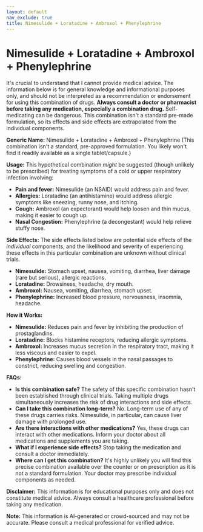 ```yaml
---
layout: default
nav_exclude: true
title: Nimesulide + Loratadine + Ambroxol + Phenylephrine
---
```


# Nimesulide + Loratadine + Ambroxol + Phenylephrine

It's crucial to understand that I cannot provide medical advice. The information below is for general knowledge and informational purposes only, and should not be interpreted as a recommendation or endorsement for using this combination of drugs.  **Always consult a doctor or pharmacist before taking any medication, especially a combination drug.**  Self-medicating can be dangerous.  This combination isn't a standard pre-made formulation, so its effects and side effects are extrapolated from the individual components.

**Generic Name:**  Nimesulide + Loratadine + Ambroxol + Phenylephrine (This combination isn't a standard, pre-approved formulation.  You likely won't find it readily available as a single tablet/capsule.)

**Usage:**  This hypothetical combination *might* be suggested (though unlikely to be prescribed) for treating symptoms of a cold or upper respiratory infection involving:

* **Pain and fever:** Nimesulide (an NSAID) would address pain and fever.
* **Allergies:** Loratadine (an antihistamine) would address allergic symptoms like sneezing, runny nose, and itching.
* **Cough:** Ambroxol (an expectorant) would help loosen and thin mucus, making it easier to cough up.
* **Nasal Congestion:** Phenylephrine (a decongestant) would help relieve stuffy nose.


**Side Effects:**  The side effects listed below are potential side effects of the *individual* components, and the likelihood and severity of experiencing these effects in this particular combination are unknown without clinical trials.

* **Nimesulide:** Stomach upset, nausea, vomiting, diarrhea, liver damage (rare but serious), allergic reactions.
* **Loratadine:** Drowsiness, headache, dry mouth.
* **Ambroxol:** Nausea, vomiting, diarrhea, stomach upset.
* **Phenylephrine:** Increased blood pressure, nervousness, insomnia, headache.


**How it Works:**

* **Nimesulide:** Reduces pain and fever by inhibiting the production of prostaglandins.
* **Loratadine:** Blocks histamine receptors, reducing allergic symptoms.
* **Ambroxol:** Increases mucus secretion in the respiratory tract, making it less viscous and easier to expel.
* **Phenylephrine:** Causes blood vessels in the nasal passages to constrict, reducing swelling and congestion.


**FAQs:**

* **Is this combination safe?**  The safety of this specific combination hasn't been established through clinical trials.  Taking multiple drugs simultaneously increases the risk of drug interactions and side effects.
* **Can I take this combination long-term?** No.  Long-term use of any of these drugs carries risks.  Nimesulide, in particular, can cause liver damage with prolonged use.
* **Are there interactions with other medications?**  Yes, these drugs can interact with other medications.  Inform your doctor about all medications and supplements you are taking.
* **What if I experience side effects?**  Stop taking the medication and consult a doctor immediately.
* **Where can I get this combination?** It's highly unlikely you will find this precise combination available over the counter or on prescription as it is not a standard formulation.  Your doctor may prescribe individual components as needed.

**Disclaimer:** This information is for educational purposes only and does not constitute medical advice.  Always consult a healthcare professional before taking any medication.


**Note:** This information is AI-generated or crowd-sourced and may not be accurate. Please consult a medical professional for verified advice.